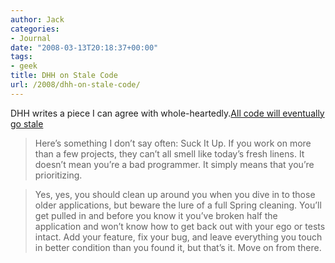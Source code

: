 ```yaml
---
author: Jack
categories:
- Journal
date: "2008-03-13T20:18:37+00:00"
tags:
- geek
title: DHH on Stale Code
url: /2008/dhh-on-stale-code/
---
```


<span class="caps"><span class="caps">DHH</span></span> writes a piece I can agree with whole-heartedly.[All code will eventually go stale][1] 

> Here’s something I don’t say often: Suck It Up. If you work on more than a few projects, they can’t all smell like today’s fresh linens. It doesn’t mean you’re a bad programmer. It simply means that you’re prioritizing.

> Yes, yes, you should clean up around you when you dive in to those older applications, but beware the lure of a full Spring cleaning. You’ll get pulled in and before you know it you’ve broken half the application and won’t know how to get back out with your ego or tests intact. Add your feature, fix your bug, and leave everything you touch in better condition than you found it, but that’s it. Move on from there.

 [1]: http://www.37signals.com/svn/posts/909-all-code-will-eventually-go-stale